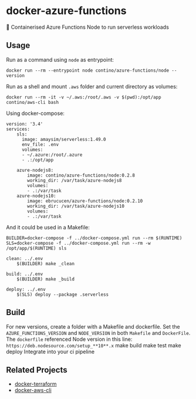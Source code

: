 # docker-azure-functions
🐳 Containerised Azure Functions Node to run serverless workloads


## Usage
Run as a command using `node` as entrypoint:

    docker run --rm --entrypoint node contino/azure-functions/node --version

Run as a shell and mount `.aws` folder and current directory as volumes:

    docker run --rm -it -v ~/.aws:/root/.aws -v $(pwd):/opt/app contino/aws-cli bash

Using docker-compose:
```
version: '3.4'
services:
    sls:
      image: amaysim/serverless:1.49.0
      env_file: .env
      volumes:
      - ~/.azure:/root/.azure
      - .:/opt/app

    azure-nodejs8:
        image: contino/azure-functions/node:0.2.8
        working_dir: /var/task/azure-nodejs8
        volumes:
        - .:/var/task
    azure-nodejs10:
        image: ebrucucen/azure-functions/node:0.2.10
        working_dir: /var/task/azure-nodejs10
        volumes:
        - .:/var/task
```

And it could be used in a Makefile: 
```
BUILDER=docker-compose -f ../docker-compose.yml run --rm $(RUNTIME)
SLS=docker-compose -f ../docker-compose.yml run --rm -w /opt/app/$(RUNTIME) sls

clean: ../.env
	$(BUILDER) make _clean

build: ../.env
	$(BUILDER) make _build

deploy: ../.env
	$(SLS) deploy --package .serverless
```

## Build 
For new versions, create a folder with a Makefile and dockerfile.
Set the `AZURE_FUNCTIONS_VERSION`  and `NODE_VERSION` in both `Makefile` and `DockerFile`. 
The `dockerfile` referenced Node version in this line: `https://deb.nodesource.com/setup_**10**.x`
    make build
    make test
    make deploy
Integrate into your ci pipeline

## Related Projects

- [docker-terraform](https://github.com/contino/docker-terraform)
- [docker-aws-cli](https://github.com/contino/docker-aws-cli)